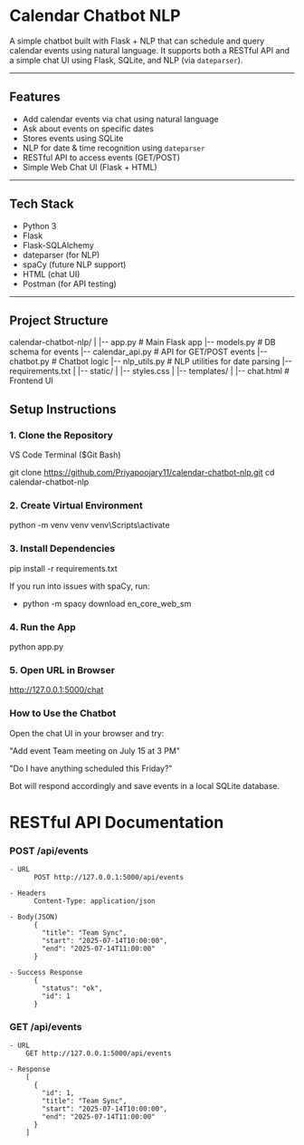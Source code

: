 #  Calendar Chatbot NLP

A simple chatbot built with Flask + NLP that can schedule and query calendar events using natural language. It supports both a RESTful API and a simple chat UI using Flask, SQLite, and NLP (via `dateparser`).

---

##  Features

- Add calendar events via chat using natural language
- Ask about events on specific dates
- Stores events using SQLite
- NLP for date & time recognition using `dateparser`
- RESTful API to access events (GET/POST)
- Simple Web Chat UI (Flask + HTML)

---

##  Tech Stack

- Python 3
- Flask
- Flask-SQLAlchemy
- dateparser (for NLP)
- spaCy (future NLP support)
- HTML (chat UI)
- Postman (for API testing)

---

##  Project Structure

calendar-chatbot-nlp/
|
|-- app.py    # Main Flask app
|-- models.py   # DB schema for events
|-- calendar_api.py   # API for GET/POST events
|-- chatbot.py   # Chatbot logic
|-- nlp_utils.py   # NLP utilities for date parsing
|-- requirements.txt
|
|-- static/
|   |-- styles.css
|
|-- templates/
|    |-- chat.html    # Frontend UI


##  Setup Instructions

### 1.  Clone the Repository

  VS Code Terminal ($Git Bash)

  git clone https://github.com/Priyapoojary11/calendar-chatbot-nlp.git
  cd calendar-chatbot-nlp

### 2. Create Virtual Environment

  python -m venv venv
  venv\Scripts\activate

### 3. Install Dependencies

  pip install -r requirements.txt

  If you run into issues with spaCy, run:
  - python -m spacy download en_core_web_sm

### 4. Run the App

  python app.py

### 5. Open URL in Browser

  http://127.0.0.1:5000/chat


### How to Use the Chatbot

Open the chat UI in your browser and try:

"Add event Team meeting on July 15 at 3 PM"

"Do I have anything scheduled this Friday?"

Bot will respond accordingly and save events in a local SQLite database.


# RESTful API Documentation

 ### POST /api/events

    - URL 
          POST http://127.0.0.1:5000/api/events

    - Headers
          Content-Type: application/json

    - Body(JSON)
          {
            "title": "Team Sync",
            "start": "2025-07-14T10:00:00",
            "end": "2025-07-14T11:00:00"
          }

    - Success Response
          {
            "status": "ok",
            "id": 1
          }

  ### GET /api/events

    - URL
        GET http://127.0.0.1:5000/api/events

    - Response
        [
          {
            "id": 1,
            "title": "Team Sync",
            "start": "2025-07-14T10:00:00",
            "end": "2025-07-14T11:00:00"
          }
        ]
